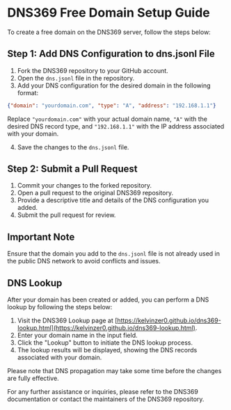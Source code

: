 # DNS369 Free Domain Setup Guide

To create a free domain on the DNS369 server, follow the steps below:

## Step 1: Add DNS Configuration to dns.jsonl File

1. Fork the DNS369 repository to your GitHub account.
2. Open the `dns.jsonl` file in the repository.
3. Add your DNS configuration for the desired domain in the following format:

```json
{"domain": "yourdomain.com", "type": "A", "address": "192.168.1.1"}
```

Replace `"yourdomain.com"` with your actual domain name, `"A"` with the desired DNS record type, and `"192.168.1.1"` with the IP address associated with your domain.

4. Save the changes to the `dns.jsonl` file.

## Step 2: Submit a Pull Request

1. Commit your changes to the forked repository.
2. Open a pull request to the original DNS369 repository.
3. Provide a descriptive title and details of the DNS configuration you added.
4. Submit the pull request for review.

## Important Note

Ensure that the domain you add to the `dns.jsonl` file is not already used in the public DNS network to avoid conflicts and issues.

## DNS Lookup

After your domain has been created or added, you can perform a DNS lookup by following the steps below:

1. Visit the DNS369 Lookup page at [https://kelvinzer0.github.io/dns369-lookup.html](https://kelvinzer0.github.io/dns369-lookup.html).
2. Enter your domain name in the input field.
3. Click the "Lookup" button to initiate the DNS lookup process.
4. The lookup results will be displayed, showing the DNS records associated with your domain.

Please note that DNS propagation may take some time before the changes are fully effective.

For any further assistance or inquiries, please refer to the DNS369 documentation or contact the maintainers of the DNS369 repository.
